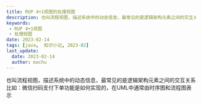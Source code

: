 ```yaml
---
title: RUP 4+1视图的处理视图
description: 也叫流程视图，描述系统中的动态信息，最常见的是逻辑架构元素之间的交互关系  
keywords:
 - RUP 4+1视图
 - 处理视图
date: 2023-02-14
tags: [java,  知识小记, 2023-02]
last_update:
  date: 2023-02-14
  author: machu
---
```


也叫流程视图，描述系统中的动态信息，最常见的是逻辑架构元素之间的交互关系  
比如：微信扫码支付下单功能是如何实现的，在UML中通常由时序图和流程图表示 
